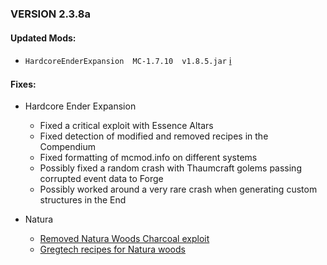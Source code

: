 ### VERSION 2.3.8a

#### Updated Mods:

* `HardcoreEnderExpansion  MC-1.7.10  v1.8.5.jar` [:information_source:](http://www.curse.com/mc-mods/minecraft/228015-hardcore-ender-expansion#t1:changes)

#### Fixes:

* Hardcore Ender Expansion
  * Fixed a critical exploit with Essence Altars
  * Fixed detection of modified and removed recipes in the Compendium
  * Fixed formatting of mcmod.info on different systems
  * Possibly fixed a random crash with Thaumcraft golems passing corrupted event data to Forge
  * Possibly worked around a very rare crash when generating custom structures in the End

* Natura
  * [Removed Natura Woods Charcoal exploit](https://github.com/Beyond-Reality/BeyondRealityModPack/commit/e084b2326bb2543a20585523cb0c27ca112c1261)
  * [Gregtech recipes for Natura woods](https://github.com/Beyond-Reality/BeyondRealityModPack/commit/d601a4bd083a707b529bcd09501ae381e1299199)
